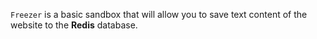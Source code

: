 `Freezer` is a basic sandbox that will allow you to save text content of the website to the **Redis** database.
